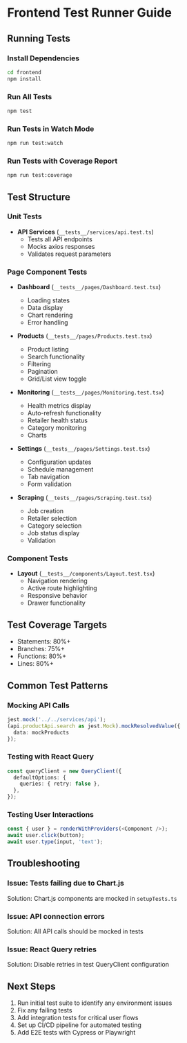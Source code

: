 # Frontend Test Runner Guide

## Running Tests

### Install Dependencies
```bash
cd frontend
npm install
```

### Run All Tests
```bash
npm test
```

### Run Tests in Watch Mode
```bash
npm run test:watch
```

### Run Tests with Coverage Report
```bash
npm run test:coverage
```

## Test Structure

### Unit Tests
- **API Services** (`__tests__/services/api.test.ts`)
  - Tests all API endpoints
  - Mocks axios responses
  - Validates request parameters

### Page Component Tests
- **Dashboard** (`__tests__/pages/Dashboard.test.tsx`)
  - Loading states
  - Data display
  - Chart rendering
  - Error handling

- **Products** (`__tests__/pages/Products.test.tsx`)
  - Product listing
  - Search functionality
  - Filtering
  - Pagination
  - Grid/List view toggle

- **Monitoring** (`__tests__/pages/Monitoring.test.tsx`)
  - Health metrics display
  - Auto-refresh functionality
  - Retailer health status
  - Category monitoring
  - Charts

- **Settings** (`__tests__/pages/Settings.test.tsx`)
  - Configuration updates
  - Schedule management
  - Tab navigation
  - Form validation

- **Scraping** (`__tests__/pages/Scraping.test.tsx`)
  - Job creation
  - Retailer selection
  - Category selection
  - Job status display
  - Validation

### Component Tests
- **Layout** (`__tests__/components/Layout.test.tsx`)
  - Navigation rendering
  - Active route highlighting
  - Responsive behavior
  - Drawer functionality

## Test Coverage Targets

- Statements: 80%+
- Branches: 75%+
- Functions: 80%+
- Lines: 80%+

## Common Test Patterns

### Mocking API Calls
```typescript
jest.mock('../../services/api');
(api.productApi.search as jest.Mock).mockResolvedValue({
  data: mockProducts
});
```

### Testing with React Query
```typescript
const queryClient = new QueryClient({
  defaultOptions: {
    queries: { retry: false },
  },
});
```

### Testing User Interactions
```typescript
const { user } = renderWithProviders(<Component />);
await user.click(button);
await user.type(input, 'text');
```

## Troubleshooting

### Issue: Tests failing due to Chart.js
Solution: Chart.js components are mocked in `setupTests.ts`

### Issue: API connection errors
Solution: All API calls should be mocked in tests

### Issue: React Query retries
Solution: Disable retries in test QueryClient configuration

## Next Steps

1. Run initial test suite to identify any environment issues
2. Fix any failing tests
3. Add integration tests for critical user flows
4. Set up CI/CD pipeline for automated testing
5. Add E2E tests with Cypress or Playwright